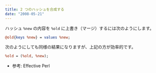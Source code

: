 ```yaml
---
title: 2 つのハッシュを合成する
date: "2008-05-21"
---
```


ハッシュ `%new` の内容を `%old` に上書き（マージ）するには次のようにします。

```perl
@old{keys %new} = values %new;
```

次のようにしても同様の結果になりますが、上記の方が効率的です。

```perl
%old = (%old, %new);
```

- 参考: Effective Perl

